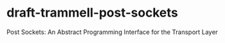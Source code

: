 # draft-trammell-post-sockets
Post Sockets: An Abstract Programming Interface for the Transport Layer
